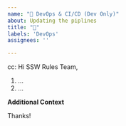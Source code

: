 ```yaml
---
name: "👷 DevOps & CI/CD (Dev Only)"
about: Updating the piplines
title: "👷"
labels: 'DevOps'
assignees: ''

---
```


<!-- These comments automatically delete -->
cc: <!-- @ metion users who are in the loop -->
Hi SSW Rules Team,
  
<!-- Explain the problem -->

<!--Add numbered tasks-->
1. ...
2. ...

**Additional Context**
<!-- Add any other context or screenshots about the feature request here. -->

Thanks!
